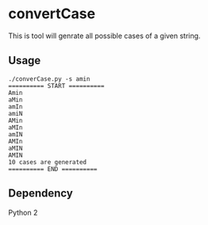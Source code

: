 # convertCase

This is tool will genrate all possible cases of a given string.
## Usage
```
./converCase.py -s amin
========== START ==========
Amin
aMin
amIn
amiN
AMin
aMIn
amIN
AMIn
aMIN
AMIN
10 cases are generated
========== END ==========
```

## Dependency 
Python 2 